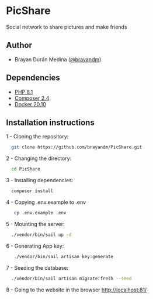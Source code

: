 # PicShare
Social network to share pictures and make friends

## Author
- Brayan Durán Medina ([@brayandm](https://www.github.com/brayandm))

## Dependencies
- [PHP 8.1](https://www.php.net/)
- [Composer 2.4](https://getcomposer.org/)
- [Docker 20.10](https://www.docker.com/)

## Installation instructions

1 - Cloning the repository:

```bash
  git clone https://github.com/brayandm/PicShare.git
```

2 - Changing the directory:

```bash
  cd PicShare
```

3 - Installing dependencies:

```bash
  composer install
```

4 - Copying .env.example to .env

```bash
   cp .env.example .env
```

5 - Mounting the server:

```bash
  ./vendor/bin/sail up -d
```

6 - Generating App key:

```bash
   ./vendor/bin/sail artisan key:generate
```

7 - Seeding the database:

```bash
  ./vendor/bin/sail artisan migrate:fresh --seed 
```

8 - Going to the website in the browser [http://localhost:81/](http://localhost:81/)
